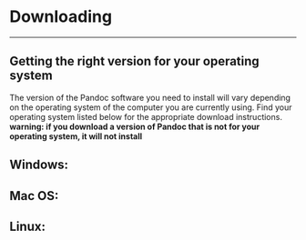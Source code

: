 # Downloading

----

## Getting the right version for your operating system

The version of the Pandoc software you need to install will vary depending on the operating system of the computer you are currently using. Find your operating system listed below for the appropriate download instructions. 
**warning: if you download a version of Pandoc that is not for your operating system, it will not install**


## Windows:

## Mac OS:

## Linux: